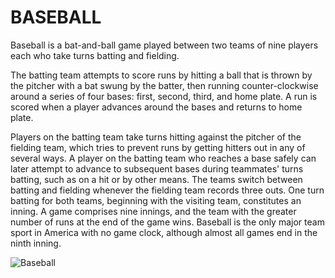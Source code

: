 # **BASEBALL**

Baseball is a bat-and-ball game played between two teams of nine players each
who take turns batting and fielding.

The batting team attempts to score runs by hitting a ball that is thrown by the
pitcher with a bat swung by the batter, then running counter-clockwise around a
series of four bases: first, second, third, and home plate. A run is scored when
a player advances around the bases and returns to home plate.

Players on the batting team take turns hitting against the pitcher of the
fielding team, which tries to prevent runs by getting hitters out in any of
several ways. A player on the batting team who reaches a base safely can later
attempt to advance to subsequent bases during teammates' turns batting, such as
on a hit or by other means. The teams switch between batting and fielding
whenever the fielding team records three outs. One turn batting for both teams,
beginning with the visiting team, constitutes an inning. A game comprises nine
innings, and the team with the greater number of runs at the end of the game
wins. Baseball is the only major team sport in America with no game clock,
although almost all games end in the ninth inning.

![Baseball](/images/baseball.jpg)
